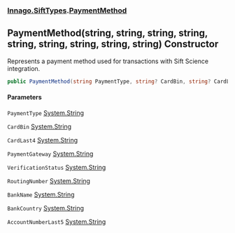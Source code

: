 ### [Innago\.SiftTypes](../index.md 'Innago\.SiftTypes').[PaymentMethod](index.md 'Innago\.SiftTypes\.PaymentMethod')

## PaymentMethod\(string, string, string, string, string, string, string, string, string\) Constructor

Represents a payment method used for transactions with Sift Science integration\.

```csharp
public PaymentMethod(string PaymentType, string? CardBin, string? CardLast4, string? PaymentGateway, string? VerificationStatus, string? RoutingNumber, string? BankName, string? BankCountry, string? AccountNumberLast5);
```
#### Parameters

<a name='Innago.SiftTypes.PaymentMethod.PaymentMethod(string,string,string,string,string,string,string,string,string).PaymentType'></a>

`PaymentType` [System\.String](https://learn.microsoft.com/en-us/dotnet/api/system.string 'System\.String')

<a name='Innago.SiftTypes.PaymentMethod.PaymentMethod(string,string,string,string,string,string,string,string,string).CardBin'></a>

`CardBin` [System\.String](https://learn.microsoft.com/en-us/dotnet/api/system.string 'System\.String')

<a name='Innago.SiftTypes.PaymentMethod.PaymentMethod(string,string,string,string,string,string,string,string,string).CardLast4'></a>

`CardLast4` [System\.String](https://learn.microsoft.com/en-us/dotnet/api/system.string 'System\.String')

<a name='Innago.SiftTypes.PaymentMethod.PaymentMethod(string,string,string,string,string,string,string,string,string).PaymentGateway'></a>

`PaymentGateway` [System\.String](https://learn.microsoft.com/en-us/dotnet/api/system.string 'System\.String')

<a name='Innago.SiftTypes.PaymentMethod.PaymentMethod(string,string,string,string,string,string,string,string,string).VerificationStatus'></a>

`VerificationStatus` [System\.String](https://learn.microsoft.com/en-us/dotnet/api/system.string 'System\.String')

<a name='Innago.SiftTypes.PaymentMethod.PaymentMethod(string,string,string,string,string,string,string,string,string).RoutingNumber'></a>

`RoutingNumber` [System\.String](https://learn.microsoft.com/en-us/dotnet/api/system.string 'System\.String')

<a name='Innago.SiftTypes.PaymentMethod.PaymentMethod(string,string,string,string,string,string,string,string,string).BankName'></a>

`BankName` [System\.String](https://learn.microsoft.com/en-us/dotnet/api/system.string 'System\.String')

<a name='Innago.SiftTypes.PaymentMethod.PaymentMethod(string,string,string,string,string,string,string,string,string).BankCountry'></a>

`BankCountry` [System\.String](https://learn.microsoft.com/en-us/dotnet/api/system.string 'System\.String')

<a name='Innago.SiftTypes.PaymentMethod.PaymentMethod(string,string,string,string,string,string,string,string,string).AccountNumberLast5'></a>

`AccountNumberLast5` [System\.String](https://learn.microsoft.com/en-us/dotnet/api/system.string 'System\.String')
